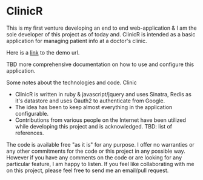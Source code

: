 ClinicR
=======

This is my first venture developing an end to end web-application & I am the sole developer of this project as of today and. ClinicR is intended as a basic application for managing patient info at a doctor's clinic.

Here is a [link](http://li584-132.members.linode.com:9292/) to the demo url.

TBD more comprehensive documentation on how to use and configure this application.

Some notes about the technologies and code. Clinic
- ClinicR is written in ruby & javascript/jquery and uses Sinatra, Redis as it's datastore and uses Oauth2 to authenticate from Google. 
- The idea has been to keep almost everything in the application configurable.
- Contributions from various people on the Internet have been utilized while developing this project and is acknowledged. TBD: list of references.

The code is available free "as it is" for any purpose. I offer no warranties or any other commitments for the code or this project in any possible way. However if you have any comments on the code or are looking for any particular feature, I am happy to listen. If you feel like collaborating with me on this project, please feel free to send me an email/pull request.
